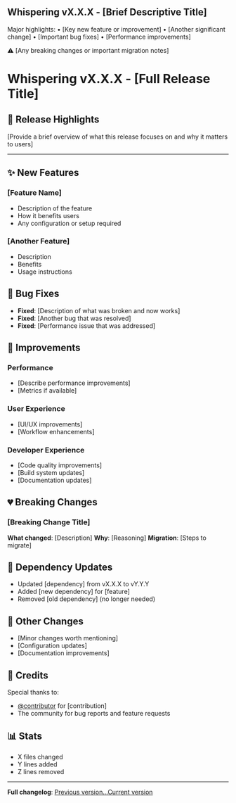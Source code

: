 <!-- SUMMARY:START -->
## Whispering vX.X.X - [Brief Descriptive Title]

Major highlights:
• [Key new feature or improvement]
• [Another significant change]
• [Important bug fixes]
• [Performance improvements]

⚠️ [Any breaking changes or important migration notes]
<!-- SUMMARY:END -->

# Whispering vX.X.X - [Full Release Title]

## 🚀 Release Highlights

[Provide a brief overview of what this release focuses on and why it matters to users]

---

## ✨ New Features

### [Feature Name]
- Description of the feature
- How it benefits users
- Any configuration or setup required

### [Another Feature]
- Description
- Benefits
- Usage instructions

## 🐛 Bug Fixes

- **Fixed**: [Description of what was broken and now works]
- **Fixed**: [Another bug that was resolved]
- **Fixed**: [Performance issue that was addressed]

## 🔧 Improvements

### Performance
- [Describe performance improvements]
- [Metrics if available]

### User Experience
- [UI/UX improvements]
- [Workflow enhancements]

### Developer Experience
- [Code quality improvements]
- [Build system updates]
- [Documentation updates]

## 💔 Breaking Changes

### [Breaking Change Title]
**What changed**: [Description]
**Why**: [Reasoning]
**Migration**: [Steps to migrate]

## 🔄 Dependency Updates

- Updated [dependency] from vX.X.X to vY.Y.Y
- Added [new dependency] for [feature]
- Removed [old dependency] (no longer needed)

## 📝 Other Changes

- [Minor changes worth mentioning]
- [Configuration updates]
- [Documentation improvements]

## 🙏 Credits

Special thanks to:
- [@contributor](https://github.com/contributor) for [contribution]
- The community for bug reports and feature requests

## 📊 Stats

- X files changed
- Y lines added
- Z lines removed

---

**Full changelog**: [Previous version...Current version](https://github.com/braden-w/whispering/compare/vX.X.X...vY.Y.Y)